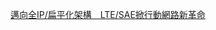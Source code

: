 [邁向全IP/扁平化架構　LTE/SAE掀行動網路新革命](https://www.2cm.com.tw/2cm/zh-tw/magazine/-Technology/21BEA249D56C45D29E83A2E6DF539AD8)
